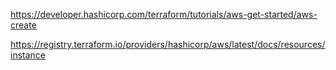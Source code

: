 

https://developer.hashicorp.com/terraform/tutorials/aws-get-started/aws-create

https://registry.terraform.io/providers/hashicorp/aws/latest/docs/resources/instance